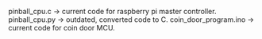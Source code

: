 pinball_cpu.c -> current code for raspberry pi master controller.
pinball_cpu.py -> outdated, converted code to C.
coin_door_program.ino -> current code for coin door MCU.
